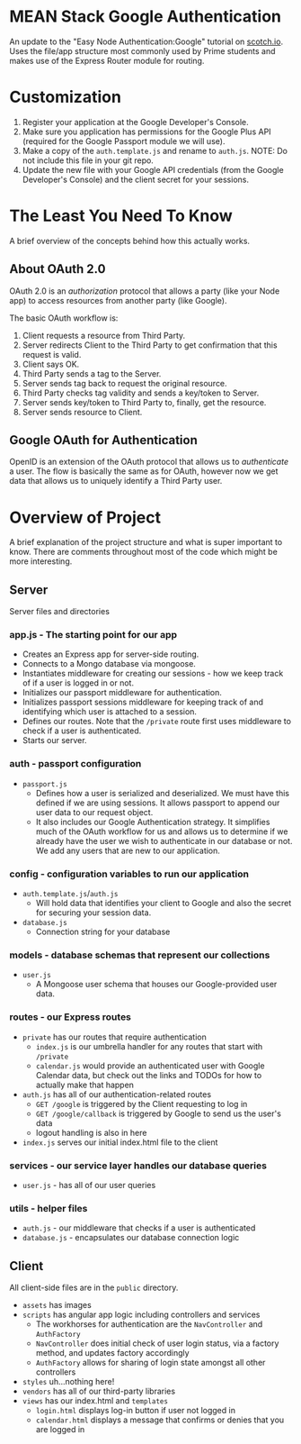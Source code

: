 # MEAN Stack Google Authentication
An update to the "Easy Node Authentication:Google" tutorial on [scotch.io]("https://scotch.io/tutorials/easy-node-authentication-google"). Uses the file/app structure most commonly used by Prime students and makes use of the Express Router module for routing.

# Customization
1. Register your application at the Google Developer's Console.
2. Make sure you application has permissions for the Google Plus API (required for the Google Passport module we will use).
3. Make a copy of the `auth.template.js`  and rename to `auth.js`. NOTE: Do not include this file in your git repo.
4. Update the new file with your Google API credentials (from the Google Developer's Console) and the client secret for your sessions.

# The Least You Need To Know
A brief overview of the concepts behind how this actually works.

## About OAuth 2.0
OAuth 2.0 is an *authorization* protocol that allows a party (like your Node app)
to access resources from another party (like Google).

The basic OAuth workflow is:
1. Client requests a resource from Third Party.
2. Server redirects Client to the Third Party to get confirmation that this request is valid.
3. Client says OK.
4. Third Party sends a tag to the Server.
5. Server sends tag back to request the original resource.
6. Third Party checks tag validity and sends a key/token to Server.
7. Server sends key/token to Third Party to, finally, get the resource.
8. Server sends resource to Client.

## Google OAuth for Authentication
OpenID is an extension of the OAuth protocol that allows us to *authenticate* a user. The flow is basically the same as for OAuth, however now we get data
that allows us to uniquely identify a Third Party user.

# Overview of Project
A brief explanation of the project structure and what is super important to know. There are comments throughout most of the code which might be more interesting.

## Server
Server files and directories

### app.js - The starting point for our app

* Creates an Express app for server-side routing.
* Connects to a Mongo database via mongoose.
* Instantiates middleware for creating our sessions - how we keep track of if a user is logged in or not.
* Initializes our passport middleware for authentication.
* Initializes passport sessions middleware for keeping track of and identifying which user is attached to a session.
* Defines our routes. Note that the `/private` route first uses middleware to check if a user is authenticated.
* Starts our server.

### auth - passport configuration
* `passport.js`
  * Defines how a user is serialized and deserialized. We must have this defined if we are using sessions. It allows passport to append our user data to our request object.
  * It also includes our Google Authentication strategy. It simplifies much of the OAuth workflow for us and allows us to determine if we already have the user we wish to authenticate in our database or not. We add any users that are new to our application.

### config - configuration variables to run our application
* `auth.template.js`/`auth.js`
  * Will hold data that identifies your client to Google and also the secret for securing your session data.
* `database.js`
  * Connection string for your database

### models - database schemas that represent our collections
* `user.js`
  * A Mongoose user schema that houses our Google-provided user data.

### routes - our Express routes
* `private` has our routes that require authentication
  * `index.js` is our umbrella handler for any routes that start with `/private`
  * `calendar.js` would provide an authenticated user with Google Calendar data, but check out the links and TODOs for how to actually make that happen
* `auth.js` has all of our authentication-related routes
  * `GET /google` is triggered by the Client requesting to log in
  * `GET /google/callback` is triggered by Google to send us the user's data
  * logout handling is also in here
* `index.js` serves our initial index.html file to the client

### services - our service layer handles our database queries
* `user.js` - has all of our user queries

### utils - helper files
* `auth.js` - our middleware that checks if a user is authenticated
* `database.js` - encapsulates our database connection logic

## Client
All client-side files are in the `public` directory.
* `assets` has images
* `scripts` has angular app logic including controllers and services
  * The workhorses for authentication are the `NavController` and `AuthFactory`
  * `NavController` does initial check of user login status, via a factory method, and updates factory accordingly
  * `AuthFactory` allows for sharing of login state amongst all other controllers
* `styles` uh...nothing here!
* `vendors` has all of our third-party libraries
* `views` has our index.html and `templates`
  * `login.html` displays log-in button if user not logged in
  * `calendar.html` displays a message that confirms or denies that you are logged in
